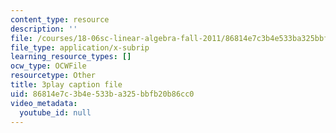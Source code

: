 ```yaml
---
content_type: resource
description: ''
file: /courses/18-06sc-linear-algebra-fall-2011/86814e7c3b4e533ba325bbfb20b86cc0_0h43aV4aH7I.vtt
file_type: application/x-subrip
learning_resource_types: []
ocw_type: OCWFile
resourcetype: Other
title: 3play caption file
uid: 86814e7c-3b4e-533b-a325-bbfb20b86cc0
video_metadata:
  youtube_id: null
---
```

